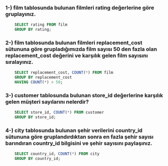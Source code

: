 



### 1-) film tablosunda bulunan filmleri rating değerlerine göre gruplayınız.
``` SQL
    SELECT rating FROM film
    GROUP BY rating;
```
### 2-) film tablosunda bulunan filmleri replacement_cost sütununa göre grupladığımızda film sayısı 50 den fazla olan replacement_cost değerini ve karşılık gelen film sayısını sıralayınız.
``` SQL
    SELECT replacement_cost, COUNT(*) FROM film
    GROUP BY replacement_cost
    HAVING COUNT(*) > 50; 
```
### 3-) customer tablosunda bulunan store_id değerlerine karşılık gelen müşteri sayılarını nelerdir?
``` SQL
    SELECT store_id, COUNT(*) FROM customer
    GROUP BY store_id;
```
### 4-) city tablosunda bulunan şehir verilerini country_id sütununa göre gruplandırdıktan sonra en fazla şehir sayısı barındıran country_id bilgisini ve şehir sayısını paylaşınız.
``` SQL
    SELECT country_id, COUNT(*) FROM city
    GROUP BY country_id;
```